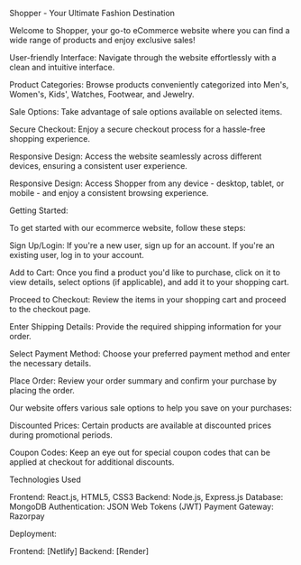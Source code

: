 Shopper - Your Ultimate Fashion Destination

Welcome to Shopper, your go-to eCommerce website where you can find a wide range of products and enjoy exclusive sales!

User-friendly Interface: Navigate through the website effortlessly with a clean and intuitive interface.

Product Categories: Browse products conveniently categorized into Men's, Women's, Kids', Watches, Footwear, and Jewelry.

Sale Options: Take advantage of sale options available on selected items.

Secure Checkout: Enjoy a secure checkout process for a hassle-free shopping experience.

Responsive Design: Access the website seamlessly across different devices, ensuring a consistent user experience.

Responsive Design: Access Shopper from any device - desktop, tablet, or mobile - and enjoy a consistent browsing experience.

Getting Started:

To get started with our ecommerce website, follow these steps:

Sign Up/Login: If you're a new user, sign up for an account. If you're an existing user, log in to your account.

Add to Cart: Once you find a product you'd like to purchase, click on it to view details, 
select options (if applicable), and add it to your shopping cart.

Proceed to Checkout: Review the items in your shopping cart and proceed to the checkout page.

Enter Shipping Details: Provide the required shipping information for your order.

Select Payment Method: Choose your preferred payment method and enter the necessary details.

Place Order: Review your order summary and confirm your purchase by placing the order.

Our website offers various sale options to help you save on your purchases:

Discounted Prices: Certain products are available at discounted prices during promotional periods.

Coupon Codes: Keep an eye out for special coupon codes that can be applied at checkout for additional discounts.

Technologies Used

Frontend: React.js, HTML5, CSS3
Backend: Node.js, Express.js
Database: MongoDB
Authentication: JSON Web Tokens (JWT)
Payment Gateway: Razorpay

Deployment:

Frontend: [Netlify]
Backend: [Render]